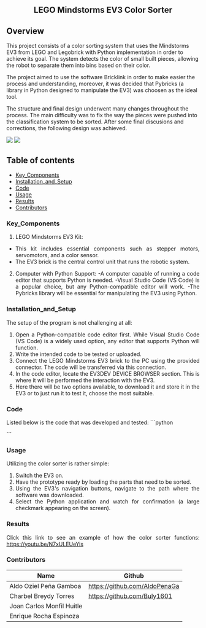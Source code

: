 <p align="center">
  <h2 align="center">LEGO Mindstorms EV3 Color Sorter</h2>
  <p align="justify">
    
## Overview
  
This project consists of a color sorting system that uses the Mindstorms EV3 from LEGO and Legobrick with Python implementation in order to achieve its goal. The system detects the color of small built pieces, allowing the robot to separate them into bins based on their color.

The project aimed to use the software Bricklink in order to make easier the process and understanding, moreover, it was decided that Pybricks (a library in Python designed to manipulate the EV3) was choosen as the ideal tool.

The structure and final design underwent many changes throughout the process. The main difficulty was to fix the way the pieces were pushed into the classification system to be sorted. After some final discusions and corrections, the following design was achieved.

<img src="https://github.com/AldoPenaGa/LEGOColorSorter/blob/main/DesignIMG1.png">
<img src="https://github.com/AldoPenaGa/LEGOColorSorter/blob/main/DesignIMG2.png">
  </p>
</p>
<be>

## Table of contents
- [Key_Components](#Key_Components)
- [Installation_and_Setup](#Installation_and_Setup)
- [Code](#Code)
- [Usage](#Usage)
- [Results](#Results)
- [Contributors](#Contributors)


<div align= "justify">

### Key_Components

1. LEGO Mindstorms EV3 Kit:
- This kit includes essential components such as stepper motors, servomotors, and a color sensor.
- The EV3 brick is the central control unit that runs the robotic system.

2. Computer with Python Support:
-A computer capable of running a code editor that supports Python is needed.
-Visual Studio Code (VS Code) is a popular choice, but any Python-compatible editor will work.
-The Pybricks library will be essential for manipulating the EV3 using Python.

### Installation_and_Setup

The setup of the program is not challenging at all:
1. Open a Python-compatible code editor first. While Visual Studio Code (VS Code) is a widely used option, any editor that supports Python will function.
2. Write the intended code to be tested or uploaded.
3. Connect the LEGO Mindstorms EV3 brick to the PC using the provided connector. The code will be transferred via this connection.
4.  In the code editor, locate the EV3DEV DEVICE BROWSER section. This is where it will be performed the interaction with the EV3.
5. Here there will be two options available, to download it and store it in the EV3 or to just run it to test it, choose the most suitable.

### Code
Listed below is the code that was developed and tested:
´´´python

´´´
### Usage

Utilizing the color sorter is rather simple:
1. Switch the EV3 on.
2. Have the prototype ready by loading the parts that need to be sorted.
3. Using the EV3's navigation buttons, navigate to the path where the software was downloaded.
4. Select the Python application and watch for confirmation (a large checkmark appearing on the screen).

### Results

Click this link to see an example of how the color sorter functions: https://youtu.be/N7xULEUeYis

### Contributors

| Name                          | Github                               |
|-------------------------------|--------------------------------------|
| Aldo Oziel Peña Gamboa        | https://github.com/AldoPenaGa        |
| Charbel Breydy Torres         | https://github.com/Buly1601          |
| Joan Carlos Monfil Huitle     |     |
| Enrique Rocha Espinoza        |      |

